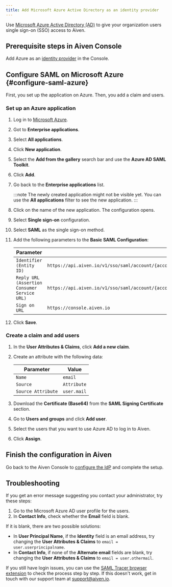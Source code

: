 ```yaml
---
title: Add Microsoft Azure Active Directory as an identity provider
---
```


Use [Microsoft Azure Active Directory
(AD)](https://azure.microsoft.com/en-us/products/active-directory/) to
give your organization users single sign-on (SSO) access to Aiven.

## Prerequisite steps in Aiven Console

Add Azure as an
[identity provider](/docs/platform/howto/saml/add-identity-providers#add-idp-aiven-console) in the Console.

## Configure SAML on Microsoft Azure {#configure-saml-azure}

First, you set up the application on Azure. Then, you add a claim and
users.

### Set up an Azure application

1. Log in to [Microsoft Azure](https://portal.azure.com/).
1. Got to **Enterprise applications**.
1. Select **All applications**.
1. Click **New application**.
1. Select the **Add from the gallery** search bar and use the **Azure
   AD SAML Toolkit**.
1. Click **Add**.
1. Go back to the **Enterprise applications** list.

    :::note
    The newly created application might not be visible yet. You can use
    the **All applications** filter to see the new application.
    :::

1. Click on the name of the new application. The configuration opens.
1. Select **Single sign-on** configuration.
1. Select **SAML** as the single sign-on method.
1. Add the following parameters to the **Basic SAML Configuration**:

    | Parameter                                    | Value                                                                                                      |
    | -------------------------------------------- | ---------------------------------------------------------------------------------------------------------- |
    | `Identifier (Entity ID)`                     | `https://api.aiven.io/v1/sso/saml/account/{account_id}/method/{account_authentication_method_id}/metadata` |
    | `Reply URL (Assertion Consumer Service URL)` | `https://api.aiven.io/v1/sso/saml/account/{account_id}/method/{account_authentication_method_id}/acs`      |
    | `Sign on URL`                                | `https://console.aiven.io`                                                                                 |

1. Click **Save**.

### Create a claim and add users

1. In the **User Attributes & Claims**, click **Add a new claim**.
1. Create an attribute with the following data:

    | Parameter          | Value       |
    | ------------------ | ----------- |
    | `Name`             | `email`     |
    | `Source`           | `Attribute` |
    | `Source Attribute` | `user.mail` |

1. Download the **Certificate (Base64)** from the **SAML Signing
   Certificate** section.
1. Go to **Users and groups** and click **Add user**.
1. Select the users that you want to use Azure AD to log in to Aiven.
1. Click **Assign**.

## Finish the configuration in Aiven

Go back to the Aiven Console to
[configure the IdP](/docs/platform/howto/saml/add-identity-providers#configure-idp-aiven-console) and complete the setup.

## Troubleshooting

If you get an error message suggesting you contact your administrator,
try these steps:

1. Go to the Microsoft Azure AD user profile for the users.
1. In **Contact Info**, check whether the **Email** field is blank.

If it is blank, there are two possible solutions:

-   In **User Principal Name**, if the **Identity** field is an email
    address, try changing the **User Attributes & Claims** to
    `email = user.userprincipalname`.
-   In **Contact Info**, if none of the **Alternate email** fields are
    blank, try changing the **User Attributes & Claims** to
    `email = user.othermail`.

If you still have login issues, you can use the [SAML Tracer browser
extension](https://addons.mozilla.org/firefox/addon/saml-tracer/) to
check the process step by step. If this doesn\'t work, get in touch with
our support team at [support@aiven.io](mailto:support@aiven.io).
